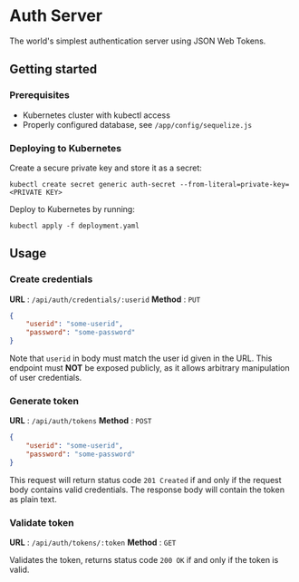 # Auth Server

The world's simplest authentication server using JSON Web Tokens.

## Getting started

### Prerequisites

* Kubernetes cluster with kubectl access
* Properly configured database, see `/app/config/sequelize.js`

### Deploying to Kubernetes

Create a secure private key and store it as a secret:
```
kubectl create secret generic auth-secret --from-literal=private-key=<PRIVATE KEY>
```

Deploy to Kubernetes by running:
```
kubectl apply -f deployment.yaml
```

## Usage
### Create credentials
**URL** : `/api/auth/credentials/:userid`
**Method** : `PUT`
```json
{
    "userid": "some-userid",
    "password": "some-password"
}
```
Note that `userid` in body must match the user id given in the URL.
This endpoint must **NOT** be exposed publicly, as it allows arbitrary manipulation of user credentials.

### Generate token
**URL** : `/api/auth/tokens`
**Method** : `POST`
```json
{
    "userid": "some-userid",
    "password": "some-password"
}
```
This request will return status code `201 Created` if and only if the request body contains valid credentials. The response body will contain the token as plain text.

### Validate token
**URL** : `/api/auth/tokens/:token`
**Method** : `GET`

Validates the token, returns status code `200 OK` if and only if the token is valid.
